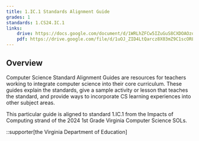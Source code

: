 ```yaml
---
title: 1.IC.1 Standards Alignment Guide
grades: 1
standards: 1.CS24.IC.1
links:
    drive: https://docs.google.com/document/d/1WRLhZFCw5IZuGuS8CXDOAOzo_4ijg2JZXTzZ7GNccLM/edit?usp=drive_link
    pdf: https://drive.google.com/file/d/1uOJ_ZID4LtQarcz8X03mZ9C1scORLwNy/view?usp=drive_link
---
```


## Overview

Computer Science Standard Alignment Guides are resources for teachers working to integrate computer science into their core curriculum. These guides explain the standards, give a sample activity or lesson that teaches the standard, and provide ways to incorporate CS learning experiences into other subject areas. 

This particular guide is aligned to standard 1.IC.1 from the Impacts of Computing strand of the 2024 1st Grade Virginia Computer Science SOLs.

::supporter[the Virginia Department of Education]